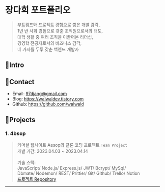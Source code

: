 # 장다희 포트폴리오
> 부트캠프와 프로젝트 경험으로 쌓은 개발 감각,      
> 1년 반 사회 경험으로 갖춘 조직원으로서의 태도,      
> 대학 생활 중 여러 조직을 이끌어본 리더십,      
> 경영학 전공자로서의 비즈니스 감각,               
> 네 가지를 두루 갖춘 백엔드 개발자
      
## 📌Intro
## 📌Contact
- Email: 97djang@gmail.com
- Blog: https://walwaldev.tistory.com
- Github: https://github.com/walwald
      
## 📌Projects
### 1. 4bsop
> 커머셜 웹사이트 Aesop의 클론 코딩 프로젝트 `Team Project`    
개발 기간: 2023.04.03 ~ 2023.04.14        <br><br>
기술 스택:      
JavaScript/ Node.js/ Express.js/ JWT/ Bcrypt/ MySql/      
Dbmate/ Nodemon/ REST/ Prittier/ Git/ Github/ Trello/ Notion      
[프로젝트 Repository](https://github.com/wecode-bootcamp-korea/44-1st-four-branch-backend)
***
